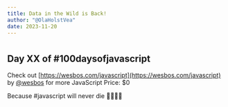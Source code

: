 ```yaml
---
title: Data in the Wild is Back!
author: "@OlaHolstVea"
date: 2023-11-20
---
```


#

## Day XX of #100daysofjavascript

Check out [https://wesbos.com/javascript](https://wesbos.com/javascript) by
[@wesbos](https://twitter.com/wesbos)
 for more JavaScript
Price: $0

Because #javascript will never die 💪🥳🏴‍☠️
